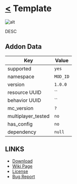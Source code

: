 # [<](../README.md) Template

![alt](pack_icon.png)

DESC

## Addon Data

| Key                | Value    |
|--------------------|----------|
| supported          | `yes` |
| namespace          | `MOD_ID` |
| version       | `1.0.0 ` |
| resource UUID            | `` |
| behavior UUID            | `` |
| mc_version         | `?` |
| multiplayer_tested | `no`     |
| has_config         | `no`     |
| dependency         | `null`   |

## LINKS
- [Download](https://mcpedl.com/DOWNLOAD)
- [Wiki Page](https://github.com/legopitstop/addons/wiki/TEMPLATE)
- [License](https://legopitstop.weebly.com/license.html)
- [Bug Report](https://github.com/legopitstop/addons/issues)